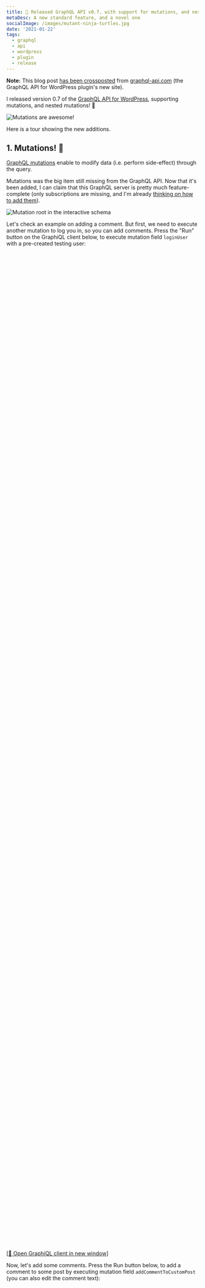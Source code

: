 ```yaml
---
title: 🎉 Released GraphQL API v0.7, with support for mutations, and nested mutations!
metaDesc: A new standard feature, and a novel one
socialImage: /images/mutant-ninja-turtles.jpg
date: '2021-01-22'
tags:
  - graphql
  - api
  - wordpress
  - plugin
  - release
---
```


**Note:** This blog post [has been crossposted](https://graphql-api.com/blog/released-graphql-api-v07-with-mutations-and-nested-mutations/) from [graphql-api.com](https://graphql-api.com) (the GraphQL API for WordPress plugin's new site).

I released version 0.7 of the [GraphQL API for WordPress](https://graphql-api.com), supporting mutations, and nested mutations! 🎉

![Mutations are awesome!](/images/finally-got-mutations.jpg)

Here is a tour showing the new additions.

## 1. Mutations! 🚀

[GraphQL mutations](https://graphql.org/learn/queries/#mutations) enable to modify data (i.e. perform side-effect) through the query.

Mutations was the big item still missing from the GraphQL API. Now that it's been added, I can claim that this GraphQL server is pretty much feature-complete (only subscriptions are missing, and I'm already [thinking on how to add them](https://github.com/GraphQLAPI/graphql-api-for-wp/issues/61)).

![Mutation root in the interactive schema](/images/graphql-schema-mutation-root.jpg "Mutation root in the interactive schema")

Let's check an example on adding a comment. But first, we need to execute another mutation to log you in, so you can add comments. Press the "Run" button on the GraphiQL client below, to execute mutation field `loginUser` with a pre-created testing user:  

<link href="https://unpkg.com/graphiql/graphiql.min.css" rel="stylesheet" />

<div id="graphiql-1st" style="height: 65vh; padding-top: 0; margin-top: 1rem;" class="video-player"></div>

[<a href="https://newapi.getpop.org/graphiql/?query=mutation%20LogUserIn%20%7B%0A%20%20loginUser(%0A%20%20%20%20usernameOrEmail%3A%22test%22%2C%0A%20%20%20%20password%3A%22pass%22%0A%20%20)%20%7B%0A%20%20%20%20id%0A%20%20%20%20name%0A%20%20%7D%0A%7D&operationName=LogUserIn" target="_blank">🔗 Open GraphiQL client in new window</a>]

Now, let's add some comments. Press the Run button below, to add a comment to some post by executing mutation field `addCommentToCustomPost` (you can also edit the comment text):

<div id="graphiql-2nd" style="height: 65vh; padding-top: 0; margin-top: 1rem;" class="video-player"></div>

[<a href="https://newapi.getpop.org/graphiql/?query=mutation%20AddCommentToPost%20%7B%0A%20%20addCommentToCustomPost(%0A%20%20%20%20customPostID%3A%201459%2C%0A%20%20%20%20comment%3A%20%22Adding%20a%20comment:%20bla%20bla%20bla%22%0A%20%20)%20%7B%0A%20%20%20%20id%0A%20%20%20%20content%0A%20%20%20%20date%0A%20%20%7D%0A%7D&operationName=AddCommentToPost" target="_blank">🔗 Open GraphiQL client in new window</a>]

---

In this first release, the plugin ships with the following mutations:

✅ `createPost`<br/>
✅ `updatePost`<br/>
✅ `setFeaturedImageforCustomPost`<br/>
✅ `removeFeaturedImageforCustomPost`<br/>
✅ `addCommentToCustomPost`<br/>
✅ `replyComment`<br/>
✅ `loginUser`<br/>
✅ `logoutUser`

## 2. Nested Mutations! 🚀🚀

Nested mutations is the ability to perform mutations on a type other than the root type in GraphQL.

They have been [requested for the GraphQL spec](https://github.com/graphql/graphql-spec/issues/252) but not yet approved (and may never will), hence GraphQL API adds support for them as an opt-in feature, via the [Nested Mutations](https://github.com/GraphQLAPI/graphql-api-for-wp/blob/master/docs/en/modules/nested-mutations.md) module.

Then, the plugin supports the 2 behaviors:

1. The standard GraphQL behavior (i.e. adding mutation fields to the root type), by default
2. Nested mutations, as an opt-in

For instance, the query from above can also be executed with the following query, in which we first retrieve the post via `Root.post`, and only then add a comment to it via `Post.addComment`:

<div id="graphiql-3rd" style="height: 65vh; padding-top: 0; margin-top: 1rem;" class="video-player"></div>

[<a href="https://newapi.getpop.org/graphiql/?mutation_scheme=nested&query=mutation%20AddComment%20%7B%0A%20%20post(id%3A%201459)%20%7B%0A%20%20addComment(%0A%20%20%20%20comment%3A%20%22Notice%20how%20field%20%60addCommentToCustomPost%60%20under%20the%20%60Root%60%20type%20is%20renamed%20as%20%60addComment%60%20under%20the%20%60Post%60%20type%3F%20The%20schema%20got%20neater!%22%0A%20%20)%20%7B%0A%20%20%20%20%20%20id%0A%20%20%20%20%20%20content%0A%20%20%20%20%20%20date%0A%20%20%20%20%7D%0A%20%20%7D%0A%7D&operationName=AddComment" target="_blank">🔗 Open GraphiQL client in new window</a>]

Mutations can also modify data on the result from another mutation. In the query below, we first obtain the post through `Root.post`, then execute mutation `Post.addComment` on it and obtain the created comment object, and finally execute mutation `Comment.reply` on it:

<div id="graphiql-4th" style="height: 65vh; padding-top: 0; margin-top: 1rem;" class="video-player"></div>

[<a href="https://newapi.getpop.org/graphiql/?mutation_scheme=nested&query=mutation%20AddCommentAndResponse%20%7B%0A%20%20post(id%3A1459)%20%7B%0A%20%20%20%20id%0A%20%20%20%20title%0A%20%20%20%20addComment(comment%3A%22Isn%27t%20this%20awesome%3F%22)%20%7B%0A%20%20%20%20%20%20id%0A%20%20%20%20%20%20date%0A%20%20%20%20%20%20content%0A%20%20%20%20%20%20reply(comment%3A%22I%20think%20so!%22)%20%7B%0A%20%20%20%20%20%20%20%20id%0A%20%20%20%20%20%20%20%20date%0A%20%20%20%20%20%20%20%20content%0A%20%20%20%20%20%20%7D%0A%20%20%20%20%7D%0A%20%20%7D%0A%7D&operationName=AddCommentAndResponse" target="_blank">🔗 Open GraphiQL client in new window</a>]

This is certainly useful! 😍 (The alternative method to produce this same behavior, in a single query, is via the `@export` directive... I'll compare both of them in an upcoming blog post).

---

In this first release, the plugin ships with the following mutations:

✅ `CustomPost.update`<br/>
✅ `CustomPost.setFeaturedImage`<br/>
✅ `CustomPost.removeFeaturedImage`<br/>
✅ `CustomPost.addComment`<br/>
✅ `Comment.reply`

### Standard or nested? Or both?

You may have a GraphQL API that is used by your own application, and is also publicly available for your clients. You may want to enable nested mutations but only for your own application, not for your clients because this is a non-standard feature.

Good news: you can.

I've added a "Mutation Scheme" section in the Schema Configuration, which is used to customize the schema for [Custom Endpoints](https://github.com/GraphQLAPI/graphql-api-for-wp/blob/master/docs/en/modules/custom-endpoints.md) and [Persisted Queries](https://github.com/GraphQLAPI/graphql-api-for-wp/blob/master/docs/en/modules/persisted-queries.md):

![Mutation scheme in the Schema configuration](/images/schema-configuration-mutation-scheme.jpg)

Hence, you can disable the nested mutations everywhere, but enable them just for a specific custom endpoint that only your application will use. 💪

### Removing redundant fields from the root type

With nested mutations, mutation fields may be added two times to the schema:

- once under the root type
- once under the specific type

For instance, these fields can be considered a "duplicate" of each other:

- `Root.updatePost`
- `Post.update`

The GraphQL API enables to keep both of them, or remove the ones from the root type, which are redundant.

Check-out the following 3 schemas:

1. [Standard behavior](https://newapi.getpop.org/graphql-interactive/):<br/>it uses types `QueryRoot` to handle queries and `MutationRoot` to handle queries
2. [Nested mutations keeping mutation fields duplicate](https://newapi.getpop.org/graphql-interactive/?mutation_scheme=nested):<br/>a single `Root` type handles queries and mutations, and redundant mutation fields in this type are kept
3. [Nested mutations removing redundant mutation fields from the root type](https://newapi.getpop.org/graphql-interactive/?mutation_scheme=lean_nested):<br/>same as above, but removing all redundant mutation fields from the `Root` type

✱ Btw1, these 3 schemas all use the same endpoint, but changing a URL param `?mutation_scheme` to values `standard`, `nested` and `lean_nested`. That's possible because the GraphQL server follows the [code-first approach](https://graphql-by-pop.com/docs/architecture/code-first.html). 🤟

✱ Btw2, these options can be selected on the "Mutation Scheme" section in the Schema configuration (shown above), hence you can also decide what behavior to apply for individual custom endpoints and persisted queries. 👏

---

Check out the [GraphQL API for WordPress](https://github.com/GraphQLAPI/graphql-api-for-wp), and download it from [here](https://github.com/GraphQLAPI/graphql-api-for-wp/releases/latest/download/graphql-api.zip).

Now it's time to start preparing for v0.8! 

<p><span style="font-size: 150px;">🙏</span></p>

<script
  crossorigin
  src="https://unpkg.com/react/umd/react.production.min.js"
></script>
<script
  crossorigin
  src="https://unpkg.com/react-dom/umd/react-dom.production.min.js"
></script>
<script
  crossorigin
  src="https://unpkg.com/graphiql/graphiql.min.js"
></script>
<script src="/js/graphql-endpoints.js" type="application/javascript"></script>

<script type="application/javascript">
  const graphQLFetcher = graphQLParams =>
    fetch(getGraphQLEndpointURL(graphQLParams), getGraphQLOptions(graphQLParams, 'include'))
      .then(response => response.json())
      .catch(() => response.text());

  ReactDOM.render(
    React.createElement(
      GraphiQL,
      {
        fetcher: graphQLFetcher,
        docExplorerOpen: false,
        response: GRAPHQL_RESPONSE_TEXT,
        query: 'mutation LogUserIn {\n  loginUser(\n    usernameOrEmail:"test",\n    password:"pass"\n  ) {\n    id\n    name\n  }\n}',
        variables: null,
        defaultVariableEditorOpen: false
      }
    ),
    document.getElementById('graphiql-1st'),
  );

  ReactDOM.render(
    React.createElement(
      GraphiQL,
      {
        fetcher: graphQLFetcher,
        docExplorerOpen: false,
        response: GRAPHQL_RESPONSE_TEXT,
        query: 'mutation AddComment {\n  addCommentToCustomPost(\n    customPostID: 1459,\n    comment: "Adding a comment: bla bla bla"\n  ) {\n    id\n    content\n    date\n  }\n}',
        variables: null,
        defaultVariableEditorOpen: false
      }
    ),
    document.getElementById('graphiql-2nd'),
  );

  const graphQLFetcher2 = graphQLParams =>
    fetch(getGraphQLEndpointURL(graphQLParams, 'mutation_scheme=nested'), getGraphQLOptions(graphQLParams, 'include'))
      .then(response => response.json())
      .catch(() => response.text());

  ReactDOM.render(
    React.createElement(
      GraphiQL,
      {
        fetcher: graphQLFetcher2,
        docExplorerOpen: true,
        response: GRAPHQL_RESPONSE_TEXT,
        query: 'mutation AddComment {\n  post(id: 1459) {\n  addComment(\n    comment: "Notice how field `addCommentToCustomPost` under the `Root` type is renamed as `addComment` under the `Post` type? The schema got neater!"\n  ) {\n      id\n      content\n      date\n    }\n  }\n}',
        variables: null,
        defaultVariableEditorOpen: false
      }
    ),
    document.getElementById('graphiql-3rd'),
  );

  ReactDOM.render(
    React.createElement(
      GraphiQL,
      {
        fetcher: graphQLFetcher2,
        docExplorerOpen: true,
        response: GRAPHQL_RESPONSE_TEXT,
        query: 'mutation AddCommentAndResponse {\n  post(id:1459) {\n    id\n    title\n    addComment(comment:"Isn\'t this awesome?") {\n      id\n      date\n      content\n      reply(comment:"I think so!") {\n        id\n        date\n        content\n      }\n    }\n  }\n}',
        variables: null,
        defaultVariableEditorOpen: false
      }
    ),
    document.getElementById('graphiql-4th'),
  );
</script>
